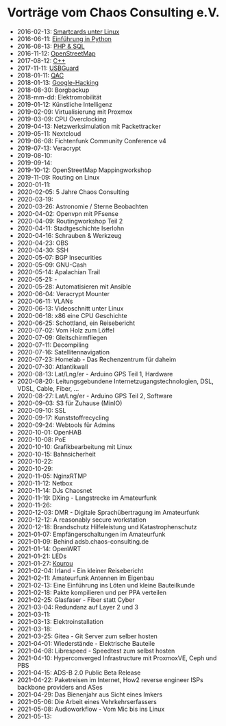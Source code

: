 # Vorträge vom Chaos Consulting e.V.

* 2016-02-13: [Smartcards unter Linux](SmartcardsUnterLinux-20160213/C2IS-Vortrag-SmartcardsUnterLinux.pdf)
* 2016-06-11: [Einführung in Python](EinfuehrungPython-20160611/C2IS-Vortrag-Python.pdf)
* 2016-08-13: [PHP & SQL](PHP_SQL-20160813/vortrag_php_sql.pdf)
* 2016-11-12: [OpenStreetMap](OpenStreetMap-20161112/vortrag_osm.pdf)
* 2017-08-12: [C++](C++-20170812/index.html)
* 2017-11-11: [USBGuard](USBGuard-20171111/USBGuard.pdf)
* 2018-01-11: [QAC](QAC-20180113/index.html)
* 2018-01-13: [Google-Hacking](googlehacking-20180113/googlehacking.pdf)
* 2018-08-30: Borgbackup
* 2018-mm-dd: Elektromobilität
* 2019-01-12: Künstliche Intelligenz
* 2019-02-09: Virtualisierung mit Proxmox
* 2019-03-09: CPU Overclocking
* 2019-04-13: Netzwerksimulation mit Packettracker
* 2019-05-11: Nextcloud
* 2019-06-08: Fichtenfunk Community Conference v4
* 2019-07-13: Veracrypt
* 2019-08-10: 
* 2019-09-14: 
* 2019-10-12: OpenStreetMap Mappingworkshop
* 2019-11-09: Routing on Linux
* 2020-01-11:
* 2020-02-05: 5 Jahre Chaos Consulting
* 2020-03-19: 
* 2020-03-26: Astronomie / Sterne Beobachten
* 2020-04-02: Openvpn mit PFsense
* 2020-04-09: Routingworkshop Teil 2
* 2020-04-11: Stadtgeschichte Iserlohn
* 2020-04-16: Schrauben & Werkzeug
* 2020-04-23: OBS
* 2020-04-30: SSH
* 2020-05-07: BGP Insecurities
* 2020-05-09: GNU-Cash
* 2020-05-14: Apalachian Trail
* 2020-05-21: -
* 2020-05-28: Automatisieren mit Ansible
* 2020-06-04: Veracrypt Mounter
* 2020-06-11: VLANs
* 2020-06-13: Videoschnitt unter Linux
* 2020-06-18: x86 eine CPU Geschichte
* 2020-06-25: Schottland, ein Reisebericht
* 2020-07-02: Vom Holz zum Löffel
* 2020-07-09: Gleitschirmfliegen
* 2020-07-11: Decompiling
* 2020-07-16: Satellitennavigation
* 2020-07-23: Homelab - Das Rechenzentrum für daheim
* 2020-07-30: Atlantikwall
* 2020-08-13: Lat/Lng/er - Arduino GPS Teil 1, Hardware
* 2020-08-20: Leitungsgebundene Internetzugangstechnologien, DSL, VDSL, Cable, Fiber, ...
* 2020-08-27: Lat/Lng/er - Arduino GPS Teil 2, Software
* 2020-09-03: S3 für Zuhause (MinIO)
* 2020-09-10: SSL
* 2020-09-17: Kunststoffrecycling
* 2020-09-24: Webtools für Admins
* 2020-10-01: OpenHAB
* 2020-10-08: PoE
* 2020-10-10: Grafikbearbeitung mit Linux
* 2020-10-15: Bahnsicherheit
* 2020-10-22: 
* 2020-10-29: 
* 2020-11-05: NginxRTMP
* 2020-11-12: Netbox
* 2020-11-14: DJs Chaosnet
* 2020-11-19: DXing - Langstrecke im Amateurfunk
* 2020-11-26:
* 2020-12-03: DMR - Digitale Sprachübertragung im Amateurfunk
* 2020-12-12: A reasonably secure workstation
* 2020-12-18: Brandschutz Hilfeleistung und Katastrophenschutz
* 2021-01-07: Empfängerschaltungen im Amateurfunk
* 2021-01-09: Behind adsb.chaos-consulting.de
* 2021-01-14: OpenWRT
* 2021-01-21: LEDs
* 2021-01-27: [Kourou](https://github.com/jjx-/kourou)
* 2021-02-04: Irland - Ein kleiner Reisebericht
* 2021-02-11: Amateurfunk Antennen im Eigenbau
* 2021-02-13: Eine Einführung ins Löten und kleine Bauteilkunde
* 2021-02-18: Pakte kompilieren und per PPA verteilen
* 2021-02-25: Glasfaser - Fiber statt Cyber
* 2021-03-04: Redundanz auf Layer 2 und 3
* 2021-03-11:
* 2021-03-13: Elektroinstallation
* 2021-03-18:
* 2021-03-25: Gitea - Git Server zum selber hosten
* 2021-04-01: Wiederstände - Elektrische Bauteile
* 2021-04-08: Librespeed - Speedtest zum selbst hosten
* 2021-04-10: Hyperconverged Infrastructure mit ProxmoxVE, Ceph und PBS
* 2021-04-15: ADS-B 2.0 Public Beta Release
* 2021-04-22: Paketreisen im Internet, How2 reverse engineer ISPs backbone providers and ASes
* 2021-04-29: Das Bienenjahr aus Sicht eines Imkers
* 2021-05-06: Die Arbeit eines Vehrkehrserfassers
* 2021-05-08: Audioworkflow - Vom Mic bis ins Linux
* 2021-05-13:
